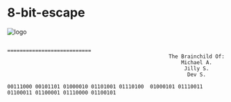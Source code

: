 # 8-bit-escape
![logo](https://user-images.githubusercontent.com/93422213/167473802-359e1c26-152a-4a3f-87bd-73b3b3373f4b.png)


                                                    ===========================
                                                        The Brainchild Of:
                                                            Michael A.
                                                             Jilly S.
                                                              Dev S.

    00111000 00101101 01000010 01101001 01110100  01000101 01110011 01100011 01100001 01110000 01100101
